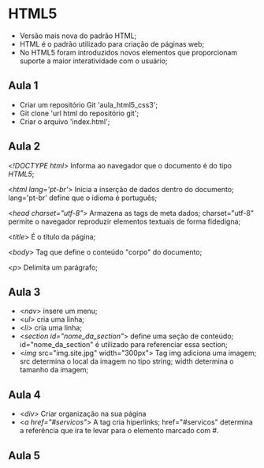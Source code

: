 # HTML5

* Versão mais nova do padrão HTML;
* HTML é o padrão utilizado para criação de páginas web;
* No HTML5 foram introduzidos novos elementos que proporcionam suporte a maior interatividade com o usuário;



## Aula 1

* Criar um repositório Git 'aula_html5_css3';
* Git clone 'url html do repositório git';
* Criar o arquivo 'index.html';

## Aula 2

<*!DOCTYPE html*> Informa ao navegador que o documento é do tipo *HTML5*;

<*html lang='pt-br'*> Inicia a inserção de dados dentro do documento; lang='pt-br' define que o idioma é português;

<*head charset="utf-8"*> Armazena as tags de meta dados; charset="utf-8" permite o navegador reproduzir elementos textuais de forma fidedigna;

<*title*> É o título da página;

<*body*> Tag que define o conteúdo "corpo" do documento;

<*p*> Delimita um parágrafo;

## Aula 3

* <*nav*> insere um menu;
* <*ul*> cria uma linha;
* <*li*> cria uma linha;
* <*section id="nome_da_section"*> define uma seção de conteúdo; id="nome_da_section" é utilizado para referenciar essa section;
* <*img* src="img.site.jpg" width="300px"> Tag img adiciona uma imagem; src determina o local da imagem no tipo string; width determina o tamanho da imagem;

## Aula 4

* <*div*> Criar organização na sua página
* <*a href="#servicos"*> A tag cria hiperlinks; href="#servicos" determina a referência que ira te levar para o elemento marcado com #.

## Aula 5

